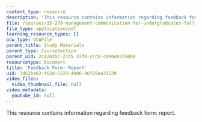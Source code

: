 ```yaml
---
content_type: resource
description: 'This resource contains information regarding feedback form: report.'
file: /courses/15-279-management-communication-for-undergraduates-fall-2012/3d62ba82f62d22234b0696f29aa31539_MIT15_279F12_reportFdbk.pdf
file_type: application/pdf
learning_resource_types: []
ocw_type: OCWFile
parent_title: Study Materials
parent_type: CourseSection
parent_uid: 2c42035c-27d5-37f4-ccc0-c890eb375090
resourcetype: Document
title: 'Feedback Form: Report'
uid: 3d62ba82-f62d-2223-4b06-96f29aa31539
video_files:
  video_thumbnail_file: null
video_metadata:
  youtube_id: null
---
```

This resource contains information regarding feedback form: report.

